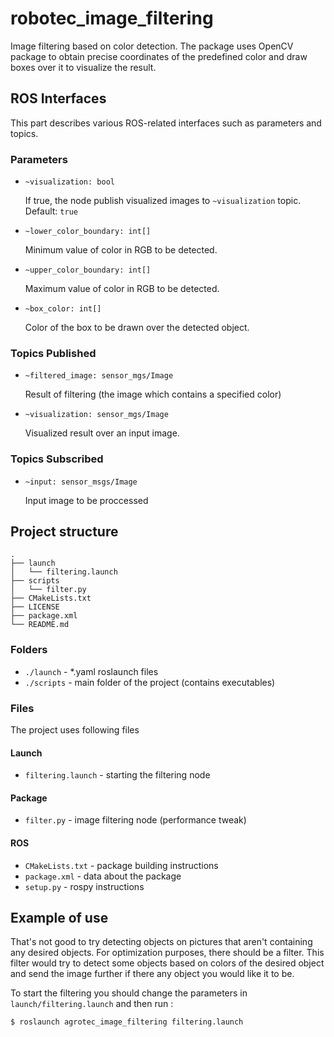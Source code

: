 # robotec_image_filtering
Image filtering based on color detection. The package uses OpenCV package to obtain precise coordinates of the predefined color and draw boxes over it to visualize the result.

## ROS Interfaces
This part describes various ROS-related interfaces such as parameters and topics.

### Parameters

* `~visualization: bool`

    If true, the node publish visualized images to `~visualization` topic.
    Default: `true`

* `~lower_color_boundary: int[]`

    Minimum value of color in RGB to be detected.

* `~upper_color_boundary: int[]`

    Maximum value of color in RGB to be detected.

* `~box_color: int[]`

    Color of the box to be drawn over the detected object.

### Topics Published

* `~filtered_image: sensor_mgs/Image`

    Result of filtering (the image which contains a specified color)

* `~visualization: sensor_mgs/Image`

    Visualized result over an input image.

### Topics Subscribed

* `~input: sensor_msgs/Image`

    Input image to be proccessed


## Project structure
```
.
├── launch
│   └── filtering.launch
├── scripts
│   └── filter.py
├── CMakeLists.txt
├── LICENSE
├── package.xml
└── README.md

```

### Folders
*  `./launch`  - *.yaml roslaunch files
*  `./scripts`  - main folder of the project (contains executables)

### Files
The project uses following files

#### Launch
*  `filtering.launch`  - starting the filtering node

#### Package
*  `filter.py`  - image filtering node (performance tweak)

#### ROS
*  `CMakeLists.txt`  - package building instructions
*  `package.xml`  - data about the package
*  `setup.py`  - rospy instructions

## Example of use
That's not good to try detecting objects on pictures that aren't containing any desired objects. For optimization purposes, there should be a filter. This filter would try to detect some objects based on colors of the desired object and send the image further if there any object you would like it to be.

To start the filtering you should change the parameters in `launch/filtering.launch` and then run :
~~~bash
$ roslaunch agrotec_image_filtering filtering.launch
~~~

